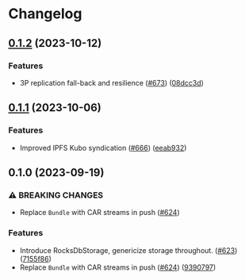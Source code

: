 # Changelog

## [0.1.2](https://github.com/subconsciousnetwork/noosphere/compare/noosphere-common-v0.1.1...noosphere-common-v0.1.2) (2023-10-12)


### Features

* 3P replication fall-back and resilience ([#673](https://github.com/subconsciousnetwork/noosphere/issues/673)) ([08dcc3d](https://github.com/subconsciousnetwork/noosphere/commit/08dcc3d54768fdda6158b1087a32805a5c855e98))

## [0.1.1](https://github.com/subconsciousnetwork/noosphere/compare/noosphere-common-v0.1.0...noosphere-common-v0.1.1) (2023-10-06)


### Features

* Improved IPFS Kubo syndication ([#666](https://github.com/subconsciousnetwork/noosphere/issues/666)) ([eeab932](https://github.com/subconsciousnetwork/noosphere/commit/eeab932763cd642702bc6ac85a6bbc10968a107d))

## 0.1.0 (2023-09-19)


### ⚠ BREAKING CHANGES

* Replace `Bundle` with CAR streams in push ([#624](https://github.com/subconsciousnetwork/noosphere/issues/624))

### Features

* Introduce RocksDbStorage, genericize storage throughout. ([#623](https://github.com/subconsciousnetwork/noosphere/issues/623)) ([7155f86](https://github.com/subconsciousnetwork/noosphere/commit/7155f860c2f5ee481d923941dca95981cd7f4b38))
* Replace `Bundle` with CAR streams in push ([#624](https://github.com/subconsciousnetwork/noosphere/issues/624)) ([9390797](https://github.com/subconsciousnetwork/noosphere/commit/9390797eb6653fdecd41c3a54225ffd55945bb89))
